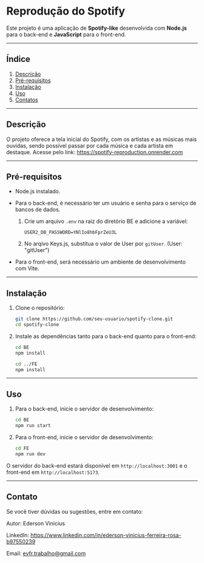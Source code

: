 
# Reprodução do Spotify

Este projeto é uma aplicação de **Spotify-like** desenvolvida com **Node.js** para o back-end e **JavaScript** para o front-end.

---

## Índice

1. [Descrição](#descrição)  
2. [Pré-requisitos](#pré-requisitos)  
3. [Instalação](#instalação)  
4. [Uso](#uso)  
5. [Contatos](#contatos)

---

## Descrição

O projeto oferece a tela inicial do Spotify, com os artistas e as músicas mais ouvidas, sendo possível passar por cada música e cada artista em destaque.
Acesse pelo link: https://spotify-reproduction.onrender.com

---

## Pré-requisitos

- Node.js instalado.  
- Para o back-end, é necessário ter um usuário e senha para o serviço de bancos de dados.  
  1. Crie um arquivo `.env` na raiz do diretório BE e adicione a variável:
     ```env
     USER2_DB_PASSWORD=YNlIo8hbFprZeU3L
     ```
  2. No arqivo Keys.js, substitua o valor de User por `gitUser`.
   (User: "gitUser")

- Para o front-end, será necessário um ambiente de desenvolvimento com Vite.

---

## Instalação

1. Clone o repositório:
   ```sh
   git clone https://github.com/seu-usuario/spotify-clone.git
   cd spotify-clone
   ```

2. Instale as dependências tanto para o back-end quanto para o front-end:
   ```sh
   cd BE
   npm install

   cd ../FE
   npm install
   ```

---

## Uso

1. Para o back-end, inicie o servidor de desenvolvimento:
   ```sh
   cd BE
   npm run start
   ```

2. Para o front-end, inicie o servidor de desenvolvimento:
   ```sh
   cd FE
   npm run dev
   ```

O servidor do back-end estará disponível em `http://localhost:3001` e o front-end em `http://localhost:5173`.

---

## Contato

Se você tiver dúvidas ou sugestões, entre em contato:

Autor: Ederson Vinicius

LinkedIn: https://www.linkedin.com/in/ederson-vinicius-ferreira-rosa-b97550239

Email: evfr.trabalho@gmail.com
